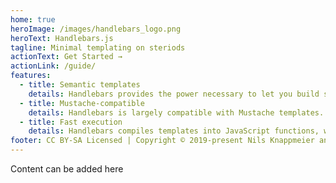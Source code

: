 ```yaml
---
home: true
heroImage: /images/handlebars_logo.png
heroText: Handlebars.js
tagline: Minimal templating on steriods
actionText: Get Started →
actionLink: /guide/
features:
  - title: Semantic templates
    details: Handlebars provides the power necessary to let you build semantic templates effectively with no frustration.
  - title: Mustache-compatible
    details: Handlebars is largely compatible with Mustache templates. In most cases it is possible to swap out Mustache with Handlebars and continue using your current templates.
  - title: Fast execution
    details: Handlebars compiles templates into JavaScript functions, which makes them faster then interpreted template engines
footer: CC BY-SA Licensed | Copyright © 2019-present Nils Knappmeier and contributors
---
```


Content can be added here
